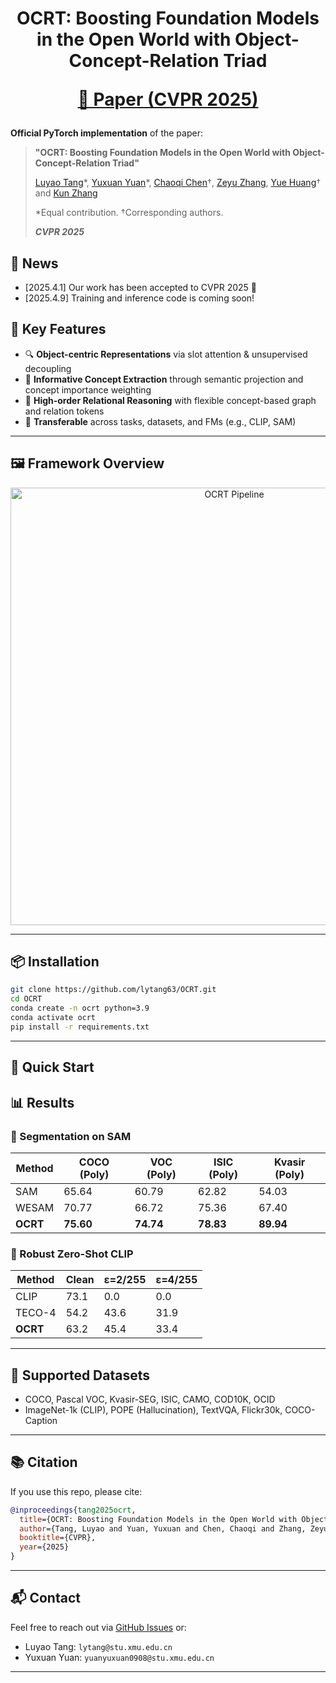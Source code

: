 
<div align="center"> 
  <h1> OCRT: Boosting Foundation Models in the Open World with Object-Concept-Relation Triad

  [📄 Paper (CVPR 2025)](https://arxiv.org/pdf/2503.18695)

</div>

**Official PyTorch implementation** of the paper:
> **"OCRT: Boosting Foundation Models in the Open World with Object-Concept-Relation Triad"**
>
> [Luyao Tang](https://lytang63.github.io/)\*, [Yuxuan Yuan](https://scholar.google.co.uk/citations?user=I297pnoAAAAJ&hl=en)\*, [Chaoqi Chen](https://chaoqichen.github.io/)†, [Zeyu Zhang](https://steve-zeyu-zhang.github.io/), [Yue Huang](https://huangyue05.github.io/)† and [Kun Zhang](https://scholar.google.com/citations?user=RGoypN4AAAAJ&hl=en)
>
> \*Equal contribution. †Corresponding authors.
>
> <em><b> CVPR 2025 </b></em>


## 🎈 News
- [2025.4.1] Our work has been accepted to CVPR 2025 🎉
- [2025.4.9] Training and inference code is coming soon!

## 🔧 Key Features

- 🔍 **Object-centric Representations** via slot attention & unsupervised decoupling
- 📘 **Informative Concept Extraction** through semantic projection and concept importance weighting
- 🔗 **High-order Relational Reasoning** with flexible concept-based graph and relation tokens
- 🔁 **Transferable** across tasks, datasets, and FMs (e.g., CLIP, SAM)

---

## 🖼️ Framework Overview

<p align="center">
  <img src="./assets/ocrt_pipeline.png" alt="OCRT Pipeline" width="700"/>
</p>

---

## 📦 Installation

```bash
git clone https://github.com/lytang63/OCRT.git
cd OCRT
conda create -n ocrt python=3.9
conda activate ocrt
pip install -r requirements.txt
```

---

## 🚀 Quick Start



## 📊 Results

### 🧩 Segmentation on SAM

| Method      | COCO (Poly) | VOC (Poly) | ISIC (Poly) | Kvasir (Poly) |
|-------------|-------------|------------|-------------|---------------|
| SAM         | 65.64       | 60.79      | 62.82       | 54.03         |
| WESAM       | 70.77       | 66.72      | 75.36       | 67.40         |
| **OCRT**    | **75.60**   | **74.74**  | **78.83**   | **89.94**     |

### 🧠 Robust Zero-Shot CLIP

| Method   | Clean | ε=2/255 | ε=4/255 |
|----------|-------|---------|---------|
| CLIP     | 73.1  | 0.0     | 0.0     |
| TECO-4   | 54.2  | 43.6    | 31.9    |
| **OCRT** | 63.2  | 45.4    | 33.4    |

---

## 🧪 Supported Datasets

- COCO, Pascal VOC, Kvasir-SEG, ISIC, CAMO, COD10K, OCID
- ImageNet-1k (CLIP), POPE (Hallucination), TextVQA, Flickr30k, COCO-Caption

---

## 📚 Citation

If you use this repo, please cite:

```bibtex
@inproceedings{tang2025ocrt,
  title={OCRT: Boosting Foundation Models in the Open World with Object-Concept-Relation Triad},
  author={Tang, Luyao and Yuan, Yuxuan and Chen, Chaoqi and Zhang, Zeyu and Huang, Yue and Zhang, Kun},
  booktitle={CVPR},
  year={2025}
}
```

---

## 📬 Contact

Feel free to reach out via [GitHub Issues](https://github.com/lytang63/OCRT/issues) or:

- Luyao Tang: `lytang@stu.xmu.edu.cn`  
- Yuxuan Yuan: `yuanyuxuan0908@stu.xmu.edu.cn`

---
